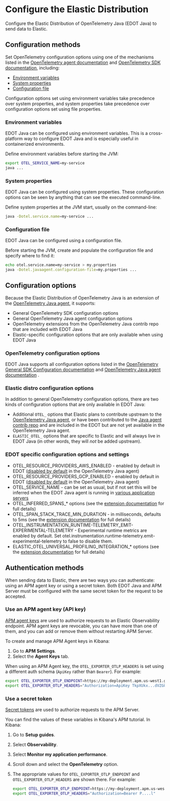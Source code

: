 <!--
Goal of this doc:
Provide a complete reference of all available configuration options and where/how they can be set. (Any Elastic-specific configuration options are listed directly. General OpenTelemetry configuration options are linked.)
-->

# Configure the Elastic Distribution

Configure the Elastic Distribution of OpenTelemetry Java (EDOT Java) to send data to Elastic.

<!-- ✅ How users set configuration options -->
## Configuration methods

Set OpenTelemetry configuration options using one of the mechanisms listed in the
[OpenTelemetry agent documentation](https://opentelemetry.io/docs/zero-code/java/agent/configuration/) 
and [OpenTelemetry SDK documentation](https://opentelemetry.io/docs/languages/java/configuration/),
including:

* [Environment variables](#environment-variables)
* [System properties](#system-properties)
* [Configuration file](#configuration-file)

<!-- ✅ Order of precedence -->
Configuration options set using environment variables take precedence over system properties, and
system properties take precedence over configuration options set using file properties.

### Environment variables

<!-- ✅ What and why -->
EDOT Java can be configured using environment variables.
This is a cross-platform way to configure EDOT Java and is especially useful in containerized environments.

<!-- ✅ How -->
Define environment variables before starting the JVM:

```sh
export OTEL_SERVICE_NAME=my-service
java ...
```

### System properties

<!-- ✅ What and why -->
EDOT Java can be configured using system properties.
These configuration options can be seen by anything that can see the executed command-line.

<!-- ✅ How -->
Define system properties at the JVM start, usually on the command-line:

```sh
java -Dotel.service.name=my-service ...
```

### Configuration file

<!-- ✅ What and why -->
EDOT Java can be configured using a configuration file.

<!-- ✅ How -->
Before starting the JVM, create and populate the configuration file and specify where to find it:

```sh
echo otel.service.name=my-service > my.properties
java -Dotel.javaagent.configuration-file=my.properties ...
```

## Configuration options

Because the Elastic Distribution of OpenTelemetry Java is an extension of the [OpenTelemetry Java agent](https://github.com/open-telemetry/opentelemetry-java-instrumentation), it supports:

* General OpenTelemetry SDK configuration options
* General OpenTelemetry Java agent configuration options
* OpenTelemetry extensions from the OpenTelemetry Java contrib repo that are included with EDOT Java
* Elastic-specific configuration options that are only available when using EDOT Java

### OpenTelemetry configuration options

EDOT Java supports all configuration options listed in the [OpenTelemetry General SDK Configuration documentation](https://opentelemetry.io/docs/languages/sdk-configuration/general/) and [OpenTelemetry Java agent documentation](https://opentelemetry.io/docs/zero-code/java/agent/configuration/) .

### Elastic distro configuration options

In addition to general OpenTelemetry configuration options, there are two kinds
of configuration options that are only available in EDOT Java:

* Additional `OTEL_` options that Elastic plans to contribute upstream to the [OpenTelemetry Java agent](https://github.com/open-telemetry/opentelemetry-java-instrumentation), or have been contributed to the
[Java agent contrib repo](https://github.com/open-telemetry/opentelemetry-java-contrib/) and are included
in the EDOT but are not yet available in the OpenTelemetry Java agent.
* `ELASTIC_OTEL_` options that are specific to Elastic and will always live in EDOT Java (in other words, they will _not_ be added upstream).

### EDOT specific configuration options and settings

* OTEL_RESOURCE_PROVIDERS_AWS_ENABLED - enabled by default in EDOT ([disabled by default](https://opentelemetry.io/docs/zero-code/java/agent/configuration/#enable-resource-providers-that-are-disabled-by-default) in the OpenTelemetry Java agent)
* OTEL_RESOURCE_PROVIDERS_GCP_ENABLED - enabled by default in EDOT ([disabled by default](https://opentelemetry.io/docs/zero-code/java/agent/configuration/#enable-resource-providers-that-are-disabled-by-default) in the OpenTelemetry Java agent)
* OTEL_SERVICE_NAME - can be set as usual, but if not set this will be inferred when the EDOT Java agent is running in [various application servers](https://github.com/open-telemetry/opentelemetry-java-contrib/tree/main/resource-providers)
* OTEL_INFERRED_SPANS_* options (see the [extension documentation](https://github.com/open-telemetry/opentelemetry-java-contrib/tree/main/inferred-spans) for full details)
* OTEL_SPAN_STACK_TRACE_MIN_DURATION - in milliseconds, defaults to 5ms (see the [extension documentation](https://github.com/open-telemetry/opentelemetry-java-contrib/tree/main/span-stacktrace) for full details)
* OTEL_INSTRUMENTATION_RUNTIME-TELEMETRY_EMIT-EXPERIMENTAL-TELEMETRY - Experimental runtime metrics are enabled by default. Set otel.instrumentation.runtime-telemetry.emit-experimental-telemetry to false to disable them.
* ELASTIC_OTEL_UNIVERSAL_PROFILING_INTEGRATION_* options (see the [extension documentation](https://github.com/elastic/elastic-otel-java/tree/main/universal-profiling-integration) for full details)

<!-- ✅ List auth methods -->
## Authentication methods

When sending data to Elastic, there are two ways you can authenticate: using an APM agent key or using a secret token.
Both EDOT Java and APM Server must be configured with the same secret token for the request to be accepted.

### Use an APM agent key (API key)

<!-- ✅ What and why -->
[APM agent keys](https://www.elastic.co/guide/en/observability/current/apm-api-key.html) are
used to authorize requests to an Elastic Observability endpoint.
APM agent keys are revocable, you can have more than one of them, and
you can add or remove them without restarting APM Server.

<!-- ✅ How do you authenticate using this method? -->
To create and manage APM Agent keys in Kibana:

1. Go to **APM Settings**.
1. Select the **Agent Keys** tab.

When using an APM Agent key, the `OTEL_EXPORTER_OTLP_HEADERS` is set using a
different auth schema (`ApiKey` rather than `Bearer`). For example:

<!-- ✅ Code example -->
```sh
export OTEL_EXPORTER_OTLP_ENDPOINT=https://my-deployment.apm.us-west1.gcp.cloud.es.io
export OTEL_EXPORTER_OTLP_HEADERS="Authorization=ApiKey TkpXUkx...dVZGQQ=="
```

### Use a secret token

<!-- ✅ What and why -->
[Secret tokens](https://www.elastic.co/guide/en/observability/current/apm-secret-token.html) are used to authorize requests to the APM Server.

<!-- ✅ How do you authenticate using this method? -->
You can find the values of these variables in Kibana's APM tutorial.
In Kibana:

1. Go to **Setup guides**.
1. Select **Observability**.
1. Select **Monitor my application performance**.
1. Scroll down and select the **OpenTelemetry** option.
1. The appropriate values for `OTEL_EXPORTER_OTLP_ENDPOINT` and `OTEL_EXPORTER_OTLP_HEADERS` are shown there.
  For example:

    ```sh
    export OTEL_EXPORTER_OTLP_ENDPOINT=https://my-deployment.apm.us-west1.gcp.cloud.es.io
    export OTEL_EXPORTER_OTLP_HEADERS="Authorization=Bearer P....l"
    ```
